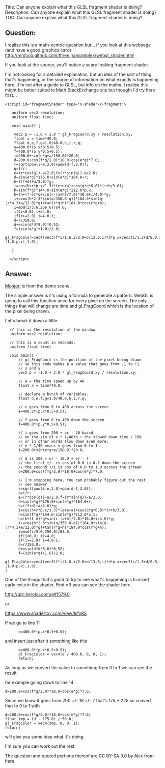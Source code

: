 Title: Can anyone explain what this GLSL fragment shader is doing?
Description: Can anyone explain what this GLSL fragment shader is doing?
TOC: Can anyone explain what this GLSL fragment shader is doing?

## Question:

I realise this is a math-centric question but... if you look at this webpage (and have a good graphics card) http://mrdoob.github.com/three.js/examples/webgl_shader.html

If you look at the source, you'll notice a scary looking fragment shader.

I'm not looking for a detailed explanation, but an idea of the sort of thing that's happening, or the source of information on what exactly is happening here.. I'm not after a guide to GLSL, but info on the maths. I realise this might be better suited to Math StackExchange site but thought I'd try here first...

    <script id="fragmentShader" type="x-shader/x-fragment">
    
       uniform vec2 resolution;
       uniform float time;
    
       void main() {
    
        vec2 p = -1.0 + 2.0 * gl_FragCoord.xy / resolution.xy;
        float a = time*40.0;
        float d,e,f,g=1.0/40.0,h,i,r,q;
        e=400.0*(p.x*0.5+0.5);
        f=400.0*(p.y*0.5+0.5);
        i=200.0+sin(e*g+a/150.0)*20.0;
        d=200.0+cos(f*g/2.0)*18.0+cos(e*g)*7.0;
        r=sqrt(pow(i-e,2.0)+pow(d-f,2.0));
        q=f/r;
        e=(r*cos(q))-a/2.0;f=(r*sin(q))-a/2.0;
        d=sin(e*g)*176.0+sin(e*g)*164.0+r;
        h=((f+d)+a/2.0)*g;
        i=cos(h+r*p.x/1.3)*(e+e+a)+cos(q*g*6.0)*(r+h/3.0);
        h=sin(f*g)*144.0-sin(e*g)*212.0*p.x;
        h=(h+(f-e)*q+sin(r-(a+h)/7.0)*10.0+i/4.0)*g;
        i+=cos(h*2.3*sin(a/350.0-q))*184.0*sin(q-(r*4.3+a/12.0)*g)+tan(r*g+h)*184.0*cos(r*g+h);
        i=mod(i/5.6,256.0)/64.0;
        if(i<0.0) i+=4.0;
        if(i>=2.0) i=4.0-i;
        d=r/350.0;
        d+=sin(d*d*8.0)*0.52;
        f=(sin(a*g)+1.0)/2.0;
        gl_FragColor=vec4(vec3(f*i/1.6,i/2.0+d/13.0,i)*d*p.x+vec3(i/1.3+d/8.0,i/2.0+d/18.0,i)*d*(1.0-p.x),1.0);
    
       }
    
      </script>

## Answer:

[Monjori](http://www.pouet.net/prod.php?which=52761) is from the demo scene.

The simple answer is it's using a formula to generate a pattern. WebGL is going to call this function once for every pixel on the screen. The only things that will change are time and gl_FragCoord which is the location of the pixel being drawn.

Let's break it down a little


      // this is the resolution of the window
      uniform vec2 resolution;

      // this is a count in seconds.
      uniform float time;

      void main() {
          // gl_FragCoord is the position of the pixel being drawn
          // so this code makes p a value that goes from -1 to +1 
          // x and y
          vec2 p = -1.0 + 2.0 * gl_FragCoord.xy / resolution.xy;

          // a = the time speed up by 40
          float a = time*40.0;

          // declare a bunch of variables.
          float d,e,f,g=1.0/40.0,h,i,r,q;

          // e goes from 0 to 400 across the screen
          e=400.0*(p.x*0.5+0.5);

          // f goes from 0 to 400 down the screen
          f=400.0*(p.y*0.5+0.5);

          // i goes from 200 + or - 20 based
          // on the sin of e * 1/40th + the slowed down time / 150
          // or in other words slow down even more.
          // e * 1/40 means e goes from 0 to 1
          i=200.0+sin(e*g+a/150.0)*20.0;

          // d is 200 + or - 18.0 + or - 7
          // the first +/- is cos of 0.0 to 0.5 down the screen
          // the second +/i is cos of 0.0 to 1.0 across the screen
          d=200.0+cos(f*g/2.0)*18.0+cos(e*g)*7.0;

          // I'm stopping here. You can probably figure out the rest
          // see answer
          r=sqrt(pow(i-e,2.0)+pow(d-f,2.0));
          q=f/r;
          e=(r*cos(q))-a/2.0;f=(r*sin(q))-a/2.0;
          d=sin(e*g)*176.0+sin(e*g)*164.0+r;
          h=((f+d)+a/2.0)*g;
          i=cos(h+r*p.x/1.3)*(e+e+a)+cos(q*g*6.0)*(r+h/3.0);
          h=sin(f*g)*144.0-sin(e*g)*212.0*p.x;
          h=(h+(f-e)*q+sin(r-(a+h)/7.0)*10.0+i/4.0)*g;
          i+=cos(h*2.3*sin(a/350.0-q))*184.0*sin(q-(r*4.3+a/12.0)*g)+tan(r*g+h)*184.0*cos(r*g+h);
          i=mod(i/5.6,256.0)/64.0;
          if(i<0.0) i+=4.0;
          if(i>=2.0) i=4.0-i;
          d=r/350.0;
          d+=sin(d*d*8.0)*0.52;
          f=(sin(a*g)+1.0)/2.0;
          gl_FragColor=vec4(vec3(f*i/1.6,i/2.0+d/13.0,i)*d*p.x+vec3(i/1.3+d/8.0,i/2.0+d/18.0,i)*d*(1.0-p.x),1.0);
    }

One of the things that's good to try to see what's happening is to insert early exits in the shader. First off you can see the shader here

http://glsl.heroku.com/e#1579.0

or

https://www.shadertoy.com/view/lsfyRS

If we go to line 11

          e=400.0*(p.x*0.5+0.5);

and insert just after it something like this

          e=400.0*(p.x*0.5+0.5);
          gl_FragColor = vec4(e / 400.0, 0, 0, 1);
          return;

As long as we convert the value to something from 0 to 1 we can see the result

for example going down to line 14

    d=200.0+cos(f*g/2.0)*18.0+cos(e*g)*7.0;

Since we know it goes from 200 +/- 18 +/- 7 that's 175 + 225 so convert that to 0 to 1 with

    d=200.0+cos(f*g/2.0)*18.0+cos(e*g)*7.0;
    float tmp = (d - 175.0) / 50.0;
    gl_FragColor = vec4(tmp, 0, 0, 1);
    return;

will give you some idea what it's doing.

I'm sure you can work out the rest.

<div class="so">
  <div>The question and quoted portions thereof are 
    CC BY-SA 3.0 by
    <a data-href="http://colab.codes/">Alex</a>
    from
    <a data-href="https://stackoverflow.com/questions/9151238">here</a>
  </div>
</div>
